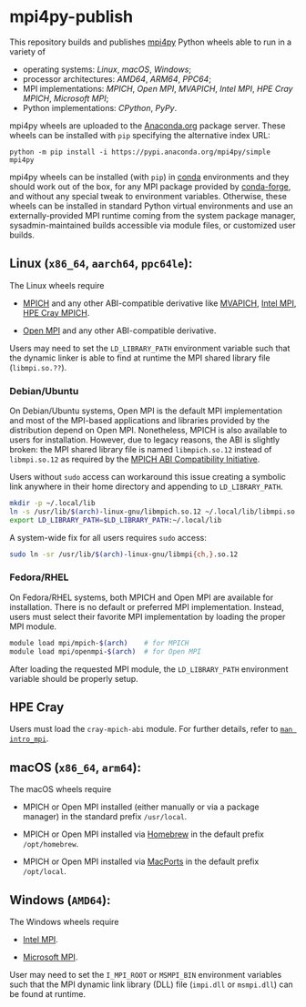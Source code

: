 # mpi4py-publish

This repository builds and publishes [mpi4py](https://github.com/mpi4py/mpi4py)
Python wheels able to run in a variety of

- operating systems: *Linux*, *macOS*, *Windows*;
- processor architectures: *AMD64*, *ARM64*, *PPC64*;
- MPI implementations: *MPICH*, *Open MPI*, *MVAPICH*,
  *Intel MPI*, *HPE Cray MPICH*, *Microsoft MPI*;
- Python implementations: *CPython*, *PyPy*.

mpi4py wheels are uploaded to the [Anaconda.org](https://anaconda.org/mpi4py)
package server. These wheels can be installed with `pip` specifying the
alternative index URL:

```
python -m pip install -i https://pypi.anaconda.org/mpi4py/simple mpi4py
```

mpi4py wheels can be installed (with `pip`) in [conda](https://docs.conda.io)
environments and they should work out of the box, for any MPI package provided
by [conda-forge](https://conda-forge.org/), and without any special tweak to
environment variables. Otherwise, these wheels can be installed in standard
Python virtual environments and use an externally-provided MPI runtime coming
from the system package manager, sysadmin-maintained builds accessible via
module files, or customized user builds.


## Linux (`x86_64`, `aarch64`, `ppc64le`):

The Linux wheels require

- [MPICH](https://mpich.org)
  and any other ABI-compatible derivative like
  [MVAPICH](https://mvapich.cse.ohio-state.edu/),
  [Intel MPI](https://software.intel.com/intel-mpi-library),
  [HPE Cray MPICH](https://cpe.ext.hpe.com/docs/mpt/mpich/).

- [Open MPI](https://open-mpi.org)
  and any other ABI-compatible derivative.

Users may need to set the `LD_LIBRARY_PATH` environment variable such that the
dynamic linker is able to find at runtime the MPI shared library file
(`libmpi.so.??`).

### Debian/Ubuntu

On Debian/Ubuntu systems, Open MPI is the default MPI implementation and most
of the MPI-based applications and libraries provided by the distribution depend
on Open MPI. Nonetheless, MPICH is also available to users for installation.
However, due to legacy reasons, the ABI is slightly broken: the MPI shared
library file is named `libmpich.so.12` instead of `libmpi.so.12` as required by
the [MPICH ABI Compatibility Initiative](https://www.mpich.org/abi/).

Users without `sudo` access can workaround this issue creating a symbolic link
anywhere in their home directory and appending to `LD_LIBRARY_PATH`.

```sh
mkdir -p ~/.local/lib
ln -s /usr/lib/$(arch)-linux-gnu/libmpich.so.12 ~/.local/lib/libmpi.so.12
export LD_LIBRARY_PATH=$LD_LIBRARY_PATH:~/.local/lib
```

A system-wide fix for all users requires `sudo` access:

```sh
sudo ln -sr /usr/lib/$(arch)-linux-gnu/libmpi{ch,}.so.12
```

### Fedora/RHEL

On Fedora/RHEL systems, both MPICH and Open MPI are available for installation.
There is no default or preferred MPI implementation. Instead, users must select
their favorite MPI implementation by loading the proper MPI module.

```sh
module load mpi/mpich-$(arch)    # for MPICH
module load mpi/openmpi-$(arch)  # for Open MPI
```

After loading the requested MPI module, the `LD_LIBRARY_PATH` environment
variable should be properly setup.

## HPE Cray

Users must load the `cray-mpich-abi` module. For further details, refer to
[`man intro_mpi`](https://cpe.ext.hpe.com/docs/mpt/mpich/intro_mpi.html#using-mpich-abi-compatibility).


## macOS (`x86_64`, `arm64`):

The macOS wheels require

- MPICH or Open MPI installed (either manually or via a package manager)
  in the standard prefix `/usr/local`.

- MPICH or Open MPI installed via
  [Homebrew](https://brew.sh/) in the default prefix `/opt/homebrew`.

- MPICH or Open MPI installed via
  [MacPorts](https://www.macports.org/) in the default prefix `/opt/local`.


## Windows (`AMD64`):

The Windows wheels require

- [Intel MPI](https://software.intel.com/intel-mpi-library).

- [Microsoft MPI](https://learn.microsoft.com/message-passing-interface/microsoft-mpi).

User may need to set the `I_MPI_ROOT` or `MSMPI_BIN` environment variables such
that the MPI dynamic link library (DLL) file (`impi.dll` or `msmpi.dll`) can be
found at runtime.
